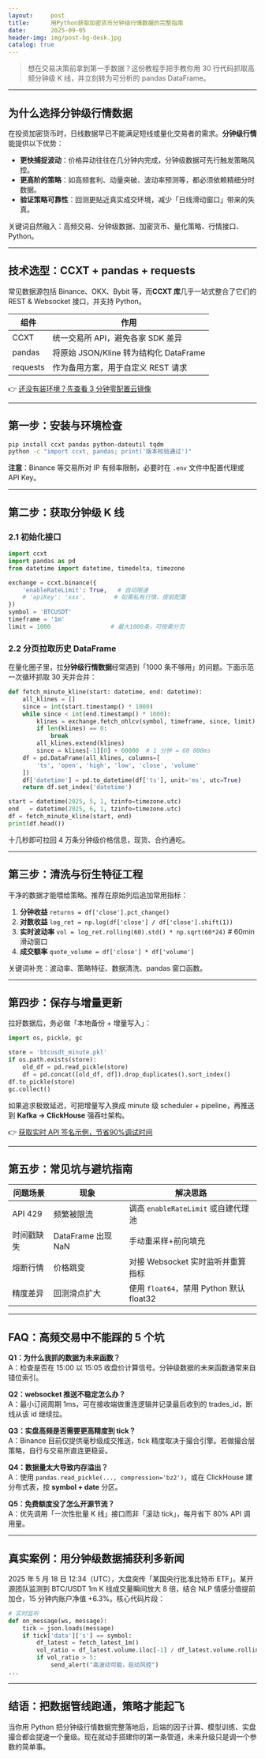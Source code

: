 ```yaml
---
layout:     post
title:      用Python获取加密货币分钟级行情数据的完整指南
date:       2025-09-05
header-img: img/post-bg-desk.jpg
catalog: true
---
```


> 想在交易决策前拿到第一手数据？这份教程手把手教你用 30 行代码抓取高频分钟级 K 线，并立刻转为可分析的 pandas DataFrame。

---

## 为什么选择分钟级行情数据

在投资加密货币时，日线数据早已不能满足短线或量化交易者的需求。**分钟级行情**能提供以下优势：

- **更快捕捉波动**：价格异动往往在几分钟内完成，分钟级数据可先行触发策略风控。  
- **更高阶的策略**：如高频套利、动量突破、波动率预测等，都必须依赖精细分时数据。  
- **验证策略可靠性**：回测更贴近真实成交环境，减少「日线滑动窗口」带来的失真。

关键词自然融入：高频交易、分钟级数据、加密货币、量化策略、行情接口、Python。

---

## 技术选型：CCXT + pandas + requests

常见数据源包括 Binance、OKX、Bybit 等，而**CCXT 库**几乎一站式整合了它们的 REST & Websocket 接口，并支持 Python。  

| 组件      | 作用                                         |
|-----------|----------------------------------------------|
| CCXT      | 统一交易所 API，避免各家 SDK 差异           |
| pandas    | 将原始 JSON/Kline 转为结构化 DataFrame       |
| requests  | 作为备用方案，用于自定义 REST 请求          |

👉 [还没有装环境？先查看 3 分钟零配置云镜像](https://okxdog.com/)

---

## 第一步：安装与环境检查

```bash
pip install ccxt pandas python-dateutil tqdm
python -c "import ccxt, pandas; print('版本校验通过')"
```

**注意**：Binance 等交易所对 IP 有频率限制，必要时在 `.env` 文件中配置代理或 API Key。

---

## 第二步：获取分钟级 K 线

### 2.1 初始化接口

```python
import ccxt
import pandas as pd
from datetime import datetime, timedelta, timezone

exchange = ccxt.binance({
    'enableRateLimit': True,   # 自动限速
    # 'apiKey': 'xxx',        # 如需私有行情，提前配置
})
symbol = 'BTCUSDT'
timeframe = '1m'
limit = 1000                 # 最大1000条，可按需分页
```

### 2.2 分页拉取历史 DataFrame

在量化圈子里，拉**分钟级行情数据**经常遇到「1000 条不够用」的问题。下面示范一次循环抓取 30 天并合并：

```python
def fetch_minute_kline(start: datetime, end: datetime):
    all_klines = []
    since = int(start.timestamp() * 1000)
    while since < int(end.timestamp() * 1000):
        klines = exchange.fetch_ohlcv(symbol, timeframe, since, limit)
        if len(klines) == 0:
            break
        all_klines.extend(klines)
        since = klines[-1][0] + 60000  # 1 分钟 = 60 000ms
    df = pd.DataFrame(all_klines, columns=[
        'ts', 'open', 'high', 'low', 'close', 'volume'
    ])
    df['datetime'] = pd.to_datetime(df['ts'], unit='ms', utc=True)
    return df.set_index('datetime')

start = datetime(2025, 5, 1, tzinfo=timezone.utc)
end   = datetime(2025, 6, 1, tzinfo=timezone.utc)
df = fetch_minute_kline(start, end)
print(df.head())
```

十几秒即可拉回 4 万条分钟级价格信息，现货、合约通吃。

---

## 第三步：清洗与衍生特征工程

干净的数据才能喂给策略。推荐在原始列后追加常用指标：

1. **分钟收益** `returns = df['close'].pct_change()`
2. **对数收益** `log_ret = np.log(df['close'] / df['close'].shift(1))`
3. **实时波动率**  `vol = log_ret.rolling(60).std() * np.sqrt(60*24)`  # 60min 滑动窗口
4. **成交额率** `quote_volume = df['close'] * df['volume']`

关键词补充：波动率、策略特征、数据清洗、pandas 窗口函数。

---

## 第四步：保存与增量更新

拉好数据后，务必做「本地备份 + 增量写入」：

```python
import os, pickle, gc

store = 'btcusdt_minute.pkl'
if os.path.exists(store):
    old_df = pd.read_pickle(store)
    df = pd.concat([old_df, df]).drop_duplicates().sort_index()
df.to_pickle(store)
gc.collect()
```

如果追求极致延迟，可把增量写入换成 minute 级 scheduler + pipeline，再推送到 **Kafka → ClickHouse** 强吞吐架构。

👉 [获取实时 API 签名示例，节省90%调试时间](https://okxdog.com/)

---

## 第五步：常见坑与避坑指南

| 问题场景 | 现象 | 解决思路 |
|---|---|---|
| API 429 | 频繁被限流 | 调高 `enableRateLimit` 或自建代理池 |
| 时间戳缺失 | DataFrame 出现 NaN | 手动重采样+前向填充 |
| 熔断行情 | 价格跳变 | 对接 Websocket 实时监听并重算指标 |
| 精度差异 | 回测滑点扩大 | 使用 `float64`，禁用 Python 默认 float32 |

---

## FAQ：高频交易中不能踩的 5 个坑

**Q1：为什么我抓的数据为未来函数？**  
A：检查是否在 15:00 以 15:05 收盘价计算信号。分钟级数据的未来函数通常来自错位索引。

**Q2：websocket 推送不稳定怎么办？**  
A：最小订阅周期 1ms，可在接收端做重连逻辑并记录最后收到的 trades_id，断线从该 id 继续拉。

**Q3：实盘高频是否需要更高精度到 tick？**  
A：Binance 目前仅提供毫秒级成交推送，tick 精度取决于撮合引擎。若做撮合层策略，自行与交易所直连更稳妥。

**Q4：数据量太大导致内存溢出？**  
A：使用 `pandas.read_pickle(..., compression='bz2')`，或在 ClickHouse 建分布式表，按 **symbol + date** 分区。

**Q5：免费额度没了怎么开源节流？**  
A：优先调用「一次性批量 K 线」接口而非「滚动 tick」，每月省下 80% API 调用量。

---

## 真实案例：用分钟级数据捕获利多新闻

2025 年 5 月 18 日 12:34（UTC），大盘突传「某国央行批准比特币 ETF」。某开源团队监测到 BTC/USDT 1m K 线成交量瞬间放大 8 倍，结合 NLP 情感分值提前加仓，15 分钟内账户净值 +6.3%。核心代码片段：

```python
# 实时监听
def on_message(ws, message):
    tick = json.loads(message)
    if tick['data']['s'] == symbol:
        df_latest = fetch_latest_1m()
        vol_ratio = df_latest.volume.iloc[-1] / df_latest.volume.rolling(20).mean().iloc[-1]
        if vol_ratio > 5:
            send_alert("高波动可能，启动风控")
...
```

---

## 结语：把数据管线跑通，策略才能起飞

当你用 Python 把分钟级行情数据完整落地后，后端的因子计算、模型训练、实盘撮合都会提速一个量级。现在就动手搭建你的第一条管道，未来升级只是调一个参数的简单事。